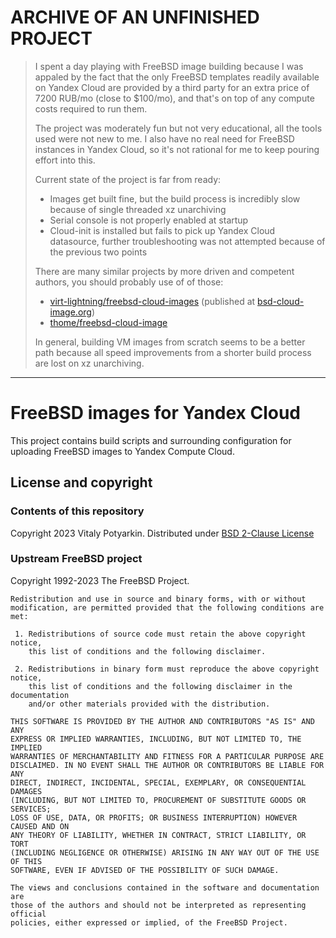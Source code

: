 # ARCHIVE OF AN UNFINISHED PROJECT

> I spent a day playing with FreeBSD image building because I was appaled by
> the fact that the only FreeBSD templates readily available on Yandex Cloud
> are provided by a third party for an extra price of 7200 RUB/mo (close to
> $100/mo), and that's on top of any compute costs required to run them.
>
> The project was moderately fun but not very educational, all the tools used
> were not new to me. I also have no real need for FreeBSD instances in Yandex
> Cloud, so it's not rational for me to keep pouring effort into this.
>
> Current state of the project is far from ready:
>   - Images get built fine, but the build process is incredibly slow because
>     of single threaded xz unarchiving
>   - Serial console is not properly enabled at startup
>   - Cloud-init is installed but fails to pick up Yandex Cloud datasource,
>     further troubleshooting was not attempted because of the previous two
>     points
>
> There are many similar projects by more driven and competent authors, you
> should probably use of of those:
>   - [virt-lightning/freebsd-cloud-images](https://github.com/virt-lightning/freebsd-cloud-images)
>     (published at [bsd-cloud-image.org](https://bsd-cloud-image.org/))
>   - [thome/freebsd-cloud-image](https://gitlab.inria.fr/thome/freebsd-cloud-image)
>
> In general, building VM images from scratch seems to be a better path
> because all speed improvements from a shorter build process are lost on xz
> unarchiving.

---

# FreeBSD images for Yandex Cloud

This project contains build scripts and surrounding configuration for
uploading FreeBSD images to Yandex Compute Cloud.

## License and copyright

### Contents of this repository

Copyright 2023 Vitaly Potyarkin.
Distributed under [BSD 2-Clause License](LICENSE)

### Upstream FreeBSD project

Copyright 1992-2023 The FreeBSD Project.

    Redistribution and use in source and binary forms, with or without
    modification, are permitted provided that the following conditions are met:

     1. Redistributions of source code must retain the above copyright notice,
        this list of conditions and the following disclaimer.

     2. Redistributions in binary form must reproduce the above copyright notice,
        this list of conditions and the following disclaimer in the documentation
        and/or other materials provided with the distribution.

    THIS SOFTWARE IS PROVIDED BY THE AUTHOR AND CONTRIBUTORS "AS IS" AND ANY
    EXPRESS OR IMPLIED WARRANTIES, INCLUDING, BUT NOT LIMITED TO, THE IMPLIED
    WARRANTIES OF MERCHANTABILITY AND FITNESS FOR A PARTICULAR PURPOSE ARE
    DISCLAIMED. IN NO EVENT SHALL THE AUTHOR OR CONTRIBUTORS BE LIABLE FOR ANY
    DIRECT, INDIRECT, INCIDENTAL, SPECIAL, EXEMPLARY, OR CONSEQUENTIAL DAMAGES
    (INCLUDING, BUT NOT LIMITED TO, PROCUREMENT OF SUBSTITUTE GOODS OR SERVICES;
    LOSS OF USE, DATA, OR PROFITS; OR BUSINESS INTERRUPTION) HOWEVER CAUSED AND ON
    ANY THEORY OF LIABILITY, WHETHER IN CONTRACT, STRICT LIABILITY, OR TORT
    (INCLUDING NEGLIGENCE OR OTHERWISE) ARISING IN ANY WAY OUT OF THE USE OF THIS
    SOFTWARE, EVEN IF ADVISED OF THE POSSIBILITY OF SUCH DAMAGE.

    The views and conclusions contained in the software and documentation are
    those of the authors and should not be interpreted as representing official
    policies, either expressed or implied, of the FreeBSD Project.
